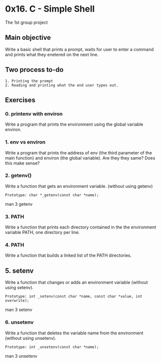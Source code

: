 # 0x16. C - Simple Shell
The 1st group project

## Main objective
Write a basic shell that prints a prompt, waits for user to enter
a command and prints what they enetered on the next line.

## Two process to-do

    1. Printing the prompt
    2. Reading and printing what the end user types out.

## Exercises

### 0. printenv with environ

Write a program that prints the environment using the global variable environ.

### 1. env vs environ
Write a program that prints the address of env (the third parameter of the main function) and environ (the global variable). Are they they same? Does this make sense?

### 2. getenv()
Write a function that gets an environment variable. (without using getenv)

    Prototype: char *_getenv(const char *name);
man 3 getenv

### 3. PATH
Write a function that prints each directory contained in the the environment variable PATH, one directory per line. 

### 4. PATH
Write a function that builds a linked list of the PATH directories.

## 5. setenv
Write a function that changes or adds an environment variable (without using setenv).

    Prototype: int _setenv(const char *name, const char *value, int overwrite);

man 3 setenv

### 6. unsetenv
Write a function that deletes the variable name from the environment (without using unsetenv).

    Prototype: int _unsetenv(const char *name);

man 3 unsetenv
